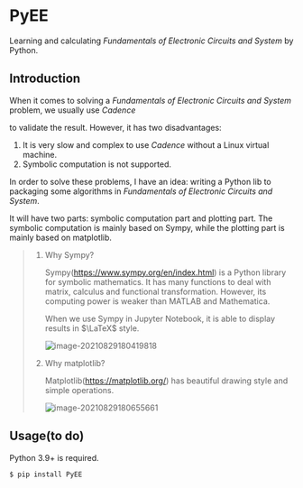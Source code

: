 # PyEE
Learning and calculating *Fundamentals of Electronic Circuits and System* by Python.

## Introduction

When it comes to solving a *Fundamentals of Electronic Circuits and System* problem, we usually use *Cadence* 

to validate the result. However, it has two disadvantages:

1. It is very slow and complex to use *Cadence* without a Linux virtual machine.
2. Symbolic computation is not supported.

In order to solve these problems, I have an idea: writing a Python lib to packaging some algorithms in *Fundamentals of Electronic Circuits and System*. 

It will have two parts: symbolic computation part and plotting part. The symbolic computation is mainly based on Sympy, while the plotting part is mainly based on matplotlib.

> 1. Why Sympy?
>
>    Sympy(https://www.sympy.org/en/index.html) is a Python library for symbolic mathematics. It has many functions to deal with matrix, calculus and functional transformation. However, its computing power is weaker than MATLAB and Mathematica.
>
>    When we use Sympy in Jupyter Notebook, it is able to display results in $\LaTeX$ style.
>
>    ![image-20210829180419818](C:\Users\86181\AppData\Roaming\Typora\typora-user-images\image-20210829180419818.png)
>
> 2. Why matplotlib?
>
>    Matplotlib(https://matplotlib.org/) has beautiful drawing style and simple operations.
>
>    ![image-20210829180655661](C:\Users\86181\AppData\Roaming\Typora\typora-user-images\image-20210829180655661.png)

## Usage(to do)

Python 3.9+ is required.

```bash
$ pip install PyEE
```


